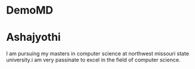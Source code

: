 # DemoMD
# Ashajyothi
I am pursuing my masters in computer science at northwest missouri state university.i am very passinate to excel in the field of computer science.
<asha photo.jpg>
